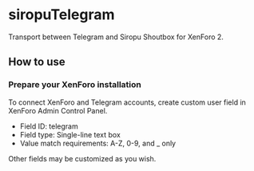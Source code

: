# siropuTelegram
Transport between Telegram and Siropu Shoutbox for XenForo 2.

## How to use
### Prepare your XenForo installation
To connect XenForo and Telegram accounts, create custom user field in XenForo Admin Control Panel.

* Field ID: telegram
* Field type: Single-line text box
* Value match requirements: A-Z, 0-9, and _ only

Other fields may be customized as you wish.